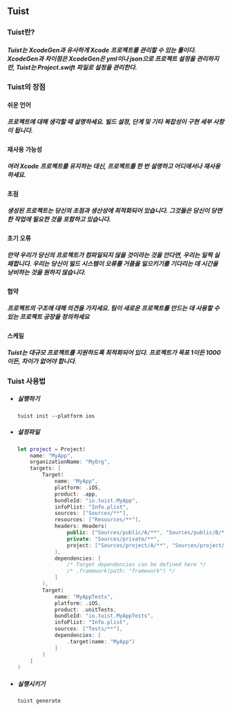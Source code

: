 ## Tuist



### Tuist란?

##### Tuist는 XcodeGen과 유사하게 Xcode 프로젝트를 관리할 수 있는 툴이다. XcodeGen과 차이점은 XcodeGen은 yml이나 json으로 프로젝트 설정을 관리하지만, Tuist는 Project.swift 파일로 설정을 관리한다.



### Tuist의 장점

#### 쉬운 언어 

##### 프로젝트에 대해 생각할 때 설명하세요. 빌드 설정, 단계 및 기타 복잡성이 구현 세부 사항이 됩니다.



#### 재사용 가능성

##### 여러 Xcode 프로젝트를 유지하는 대신, 프로젝트를 한 번 설명하고 어디에서나 재사용하세요.



#### 초점

##### 생성된 프로젝트는 당신의 초점과 생산성에 최적화되어 있습니다. 그것들은 당신이 당면한 작업에 필요한 것을 포함하고 있습니다.



#### 초기 오류

##### 만약 우리가 당신의 프로젝트가 컴파일되지 않을 것이라는 것을 안다면, 우리는 일찍 실패합니다. 우리는 당신이 빌드 시스템이 오류를 거품을 일으키기를 기다리는 데 시간을 낭비하는 것을 원하지 않습니다.



#### 협약

##### 프로젝트의 구조에 대해 의견을 가지세요. 팀이 새로운 프로젝트를 만드는 데 사용할 수 있는 프로젝트 공장을 정의하세요



#### 스케일

##### Tuist는 대규모 프로젝트를 지원하도록 최적화되어 있다. 프로젝트가 목표 1이든 1000이든, 차이가 없어야 합니다.





### Tuist 사용법

- ##### 실행하기

  ```
  tuist init --platform ios
  ```



- ##### 설정파일

  ```swift
  let project = Project(
      name: "MyApp",
      organizationName: "MyOrg",
      targets: [
          Target(
              name: "MyApp",
              platform: .iOS,
              product: .app,
              bundleId: "io.tuist.MyApp",
              infoPlist: "Info.plist",
              sources: ["Sources/**"],
              resources: ["Resources/**"],
              headers: Headers(
                  public: ["Sources/public/A/**", "Sources/public/B/**"],
                  private: "Sources/private/**",
                  project: ["Sources/project/A/**", "Sources/project/B/**"]
              ),
              dependencies: [
                  /* Target dependencies can be defined here */
                  /* .framework(path: "framework") */
              ]
          ),
          Target(
              name: "MyAppTests",
              platform: .iOS,
              product: .unitTests,
              bundleId: "io.tuist.MyAppTests",
              infoPlist: "Info.plist",
              sources: ["Tests/**"],
              dependencies: [
                  .target(name: "MyApp")
              ]
          )
      ]
  )
  ```



- ##### 실행시키기

  ```swift
  tuist generate
  ```

  